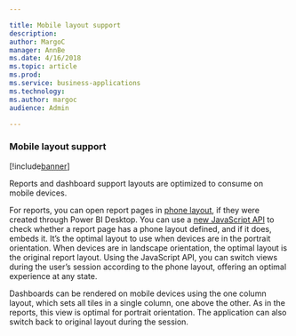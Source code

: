 ```yaml
---

title: Mobile layout support
description: 
author: MargoC
manager: AnnBe
ms.date: 4/16/2018
ms.topic: article
ms.prod: 
ms.service: business-applications
ms.technology: 
ms.author: margoc
audience: Admin

---
```

### Mobile layout support

[!include[banner](../../includes/banner.md)]




Reports and dashboard support layouts are optimized to consume on mobile
devices.

For reports, you can open report pages in [phone
layout](https://docs.microsoft.com/en-us/power-bi/desktop-create-phone-report),
if they were created through Power BI Desktop. You can use a [new JavaScript
API](https://github.com/Microsoft/PowerBI-JavaScript/wiki/Embed-For-Mobile) to
check whether a report page has a phone layout defined, and if it does, embeds
it. It’s the optimal layout to use when devices are in the portrait orientation.
When devices are in landscape orientation, the optimal layout is the original
report layout. Using the JavaScript API, you can switch views during the user’s
session according to the phone layout, offering an optimal experience at any
state.

Dashboards can be rendered on mobile devices using the one column layout, which
sets all tiles in a single column, one above the other. As in the reports, this
view is optimal for portrait orientation. The application can also switch back
to original layout during the session.
